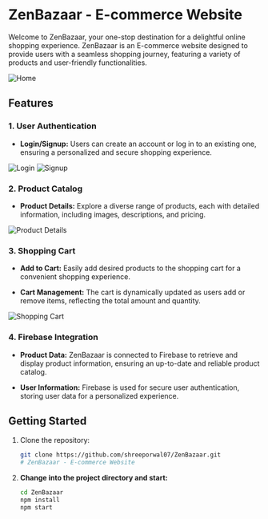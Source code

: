 # ZenBazaar - E-commerce Website

Welcome to ZenBazaar, your one-stop destination for a delightful online shopping experience. ZenBazaar is an E-commerce website designed to provide users with a seamless shopping journey, featuring a variety of products and user-friendly functionalities.

![Home](https://drive.google.com/uc?id=1WRXsMNb2aSJJhb1G9olj7nCTnGZ6M0Yj)

## Features

### 1. User Authentication

- **Login/Signup:** Users can create an account or log in to an existing one, ensuring a personalized and secure shopping experience.

![Login](https://drive.google.com/uc?id=1OD4HAIWxkVFxiBlQU_hE7PWmkWop2yaf)
![Signup](https://drive.google.com/uc?id=1XqlBnx82R_SAk_baGMhiN6Hju7nHFETN)

### 2. Product Catalog

- **Product Details:** Explore a diverse range of products, each with detailed information, including images, descriptions, and pricing.

![Product Details](https://drive.google.com/uc?id=1ttbZf32LujnHSjnCf6XuFchV57tfnTLG)

### 3. Shopping Cart

- **Add to Cart:** Easily add desired products to the shopping cart for a convenient shopping experience.

- **Cart Management:** The cart is dynamically updated as users add or remove items, reflecting the total amount and quantity.

![Shopping Cart](https://drive.google.com/uc?export=view&id=1zIS_vI_YkQk7CU4899dp5cbcFUZQiCpi)

### 4. Firebase Integration

- **Product Data:** ZenBazaar is connected to Firebase to retrieve and display product information, ensuring an up-to-date and reliable product catalog.

- **User Information:** Firebase is used for secure user authentication, storing user data for a personalized experience.

## Getting Started

1. Clone the repository:
   ```bash
   git clone https://github.com/shreeporwal07/ZenBazaar.git
   # ZenBazaar - E-commerce Website

2. **Change into the project directory and start:**
   ```bash
   cd ZenBazaar
   npm install
   npm start
